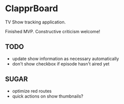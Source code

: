 # ClapprBoard

TV Show tracking application.

Finished MVP. Constructive criticism welcome!

## TODO

- update show information as necessary automatically
- don't show checkbox if episode hasn't aired yet

## SUGAR

- optimize red routes
- quick actions on show thumbnails?